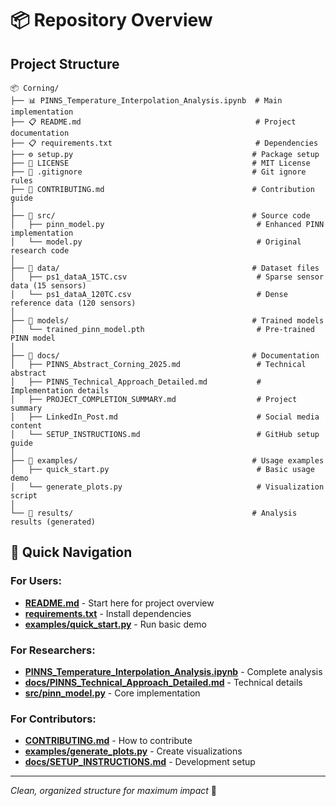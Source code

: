 # 📦 Repository Overview

## Project Structure
```
📦 Corning/
├── 📊 PINNS_Temperature_Interpolation_Analysis.ipynb  # Main implementation
├── 📋 README.md                                       # Project documentation
├── 📋 requirements.txt                                # Dependencies
├── ⚙️ setup.py                                        # Package setup
├── 📜 LICENSE                                         # MIT License
├── 🚫 .gitignore                                      # Git ignore rules
├── 🤝 CONTRIBUTING.md                                 # Contribution guide
│
├── 📂 src/                                            # Source code
│   ├── pinn_model.py                                  # Enhanced PINN implementation
│   └── model.py                                       # Original research code
│
├── 📂 data/                                           # Dataset files
│   ├── ps1_dataA_15TC.csv                             # Sparse sensor data (15 sensors)
│   └── ps1_dataA_120TC.csv                            # Dense reference data (120 sensors)
│
├── 📂 models/                                         # Trained models
│   └── trained_pinn_model.pth                         # Pre-trained PINN model
│
├── 📂 docs/                                           # Documentation
│   ├── PINNS_Abstract_Corning_2025.md                 # Technical abstract
│   ├── PINNS_Technical_Approach_Detailed.md           # Implementation details
│   ├── PROJECT_COMPLETION_SUMMARY.md                  # Project summary
│   ├── LinkedIn_Post.md                               # Social media content
│   └── SETUP_INSTRUCTIONS.md                          # GitHub setup guide
│
├── 📂 examples/                                       # Usage examples
│   ├── quick_start.py                                 # Basic usage demo
│   └── generate_plots.py                              # Visualization script
│
└── 📂 results/                                        # Analysis results (generated)
```

## 🚀 Quick Navigation

### For Users:
- **[README.md](README.md)** - Start here for project overview
- **[requirements.txt](requirements.txt)** - Install dependencies
- **[examples/quick_start.py](examples/quick_start.py)** - Run basic demo

### For Researchers:
- **[PINNS_Temperature_Interpolation_Analysis.ipynb](PINNS_Temperature_Interpolation_Analysis.ipynb)** - Complete analysis
- **[docs/PINNS_Technical_Approach_Detailed.md](docs/PINNS_Technical_Approach_Detailed.md)** - Technical details
- **[src/pinn_model.py](src/pinn_model.py)** - Core implementation

### For Contributors:
- **[CONTRIBUTING.md](CONTRIBUTING.md)** - How to contribute
- **[examples/generate_plots.py](examples/generate_plots.py)** - Create visualizations
- **[docs/SETUP_INSTRUCTIONS.md](docs/SETUP_INSTRUCTIONS.md)** - Development setup

---
*Clean, organized structure for maximum impact* 🎯